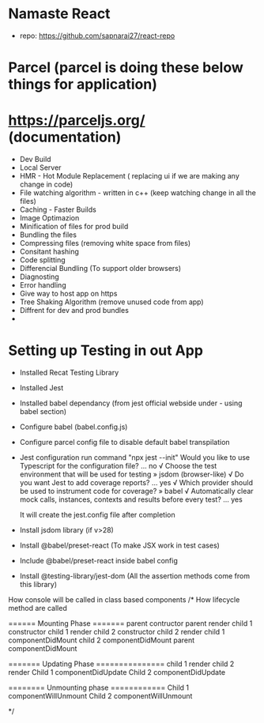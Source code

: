 # Namaste React
- repo: https://github.com/sapnarai27/react-repo

# Parcel (parcel is doing these below things for application)
# https://parceljs.org/ (documentation)
- Dev Build
- Local Server
- HMR - Hot Module Replacement ( replacing ui if we are making any change in code)
- File watching algorithm - written in c++ (keep watching change in all the files)
- Caching - Faster Builds
- Image Optimazion
- Minification of files for prod build
- Bundling the files
- Compressing files (removing white space from files)
- Consitant hashing 
- Code splitting
- Differencial Bundling (To support older browsers)
- Diagnosting
- Error handling
- Give way to host app on https
- Tree Shaking Algorithm  (remove unused code from app)
- Diffrent for dev and prod bundles
- 

# Setting up Testing in out App
- Installed Recat Testing Library
- Installed Jest
- Installed babel dependancy (from jest official webside under - using babel section)
- Configure babel (babel.config.js)
- Configure parcel config file to disable default babel transpilation
- Jest configuration 
    run command "npx jest --init"
    Would you like to use Typescript for the configuration file? ... no
    √ Choose the test environment that will be used for testing » jsdom (browser-like)
    √ Do you want Jest to add coverage reports? ... yes
    √ Which provider should be used to instrument code for coverage? » babel
    √ Automatically clear mock calls, instances, contexts and results before every test? ... yes

    It will create the jest.config file after completion

- Install jsdom library (if v>28)
- Install @babel/preset-react (To make JSX work in test cases)
- Include @babel/preset-react inside babel config
- Install @testing-library/jest-dom (All the assertion methods come from this library)



How console will be called in class based components
/* 
How lifecycle method are called

====== Mounting Phase =======
parent contructor
parent render
child 1 constructor
child 1 render
child 2 constructor
child 2 render
child 1 componentDidMount
child 2 componentDidMount
parent componentDidMount

======= Updating Phase ===============
child 1 render
child 2 render
Child 1 componentDidUpdate
Child 2 componentDidUpdate

======== Unmounting phase ============
Child 1 componentWillUnmount
Child 2 componentWillUnmount

*/